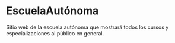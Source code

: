 # EscuelaAutónoma
Sitio web de la escuela autónoma que mostrará todos los cursos y especializaciones al público en general.
